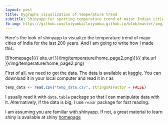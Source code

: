 ```yaml
---
layout: post
title: Dygraphs visualization of temperature trend
subtitle: Shinyapp for spotting temperature trend of major Indian cities
fb-img: https://github.com/loiyumba/loiyumba.github.io/blob/master/img/temperature/home_page2.png
---
```


Here's the look of shinyapp to visualize the temperature trend of major cities of India for the last 200 years. And I am going to write how I made this.

[![homepage]({{ site.url }}/img/temperature/home_page2.png)]({{ site.url }}/img/temperature/home_page2.png)

First of all, we need to get the data. The data is available at [kaggle](https://www.kaggle.com/berkeleyearth/climate-change-earth-surface-temperature-data). You can download it in your local computer and read it in r as

```r
temp_data <- read.csv("temp_data.csv", stringsAsFactor = FALSE)
```

I usually read it with `data.table` package so that I can manipulate data with it. Alternatively, if the data is big, I use `readr` package for fast reading. 

I am assuming you are familiar with shinyapp. If not, a great material to learn shiny is available at shiny [homepage](http://shiny.rstudio.com/)
